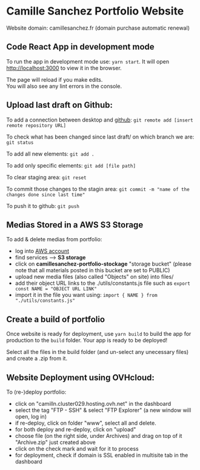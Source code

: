 # Camille Sanchez Portfolio Website

Website domain: camillesanchez.fr (domain purchase automatic renewal)

## Code React App in development mode

To run the app in development mode use: `yarn start`. It will open [http://localhost:3000](http://localhost:3000) to view it in the browser.

The page will reload if you make edits.\
You will also see any lint errors in the console.

## Upload last draft on Github:

To add a connection between desktop and [github](https://docs.github.com/en/free-pro-team@latest/github/importing-your-projects-to-github/adding-an-existing-project-to-github-using-the-command-line):
`git remote add [insert remote repository URL]`

To check what has been changed since last draft/ on which branch we are: 
`git status`

To add all new elements: 
`git add .`

To add only specific elements:
`git add [file path]`

To clear staging area:
`git reset`

To commit those changes to the stagin area:
`git commit -m "name of the changes done since last time"`

To push it to github:
`git push`

## Medias Stored in a AWS S3 Storage

To add & delete medias from portfolio: 
- log into [AWS account](https://aws.amazon.com/)
- find services --> <b>S3 storage</b> 
- click on <b>camillesanchez-portfolio-stockage</b> "storage bucket" (please note that all materials posted in this bucket are set to PUBLIC)
- upload new media files (also called "Objects" on site) into files/
- add their object URL links to the ./utils/constants.js file such as `export const NAME = "OBJECT URL LINK"` 
- import it in the file you want using: `import { NAME } from "./utils/constants.js" `

## Create a build of portfolio

Once website is ready for deployment, use `yarn build` to build the app for production to the `build` folder. Your app is ready to be deployed!

Select all the files in the build folder (and un-select any unecessary files) and create a .zip from it.

## Website Deployment using OVHcloud:

To (re-)deploy portfolio:
- click on "camilln.cluster029.hosting.ovh.net" in the dashboard
- select the tag "FTP - SSH" & select "FTP Explorer" (a new window will open, log in)
- if re-deploy, click on folder "www", select all and delete.
- for both deploy and re-deploy, click on "upload"
- choose file (on the right side, under Archives) and drag on top of it "Archive.zip" just created above
- click on the check mark and wait for it to process
- for deployment, check if domain is SSL enabled in multisite tab in the dashboard
